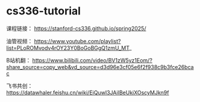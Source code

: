 # cs336-tutorial

课程链接： https://stanford-cs336.github.io/spring2025/

油管视频： https://www.youtube.com/playlist?list=PLoROMvodv4rOY23Y0BoGoBGgQ1zmU_MT_

B站机翻：  https://www.bilibili.com/video/BV1zW5yz1Eom/?share_source=copy_web&vd_source=d3d96e3cf05e6f2f938c9b3fce26bcac

飞书共创： https://datawhaler.feishu.cn/wiki/EiQuwI3JAiIBeUkiXOscyMJkn9f
